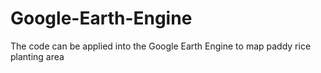 # Google-Earth-Engine
The code can be applied into the Google Earth Engine to map paddy rice planting area
